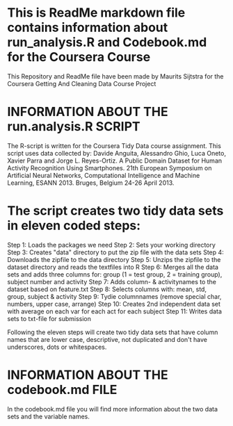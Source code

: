 # This is ReadMe markdown file contains information about run_analysis.R and Codebook.md for the Coursera Course
This Repository and ReadMe file have been made by Maurits Sijtstra for the Coursera Getting And Cleaning Data Course Project

# INFORMATION ABOUT THE run.analysis.R SCRIPT
The R-script is written for the Coursera Tidy Data course assignment. This script uses data collected by: Davide Anguita, Alessandro Ghio, Luca Oneto, Xavier Parra and Jorge L. Reyes-Ortiz. A Public Domain Dataset for Human Activity Recognition Using Smartphones. 21th European Symposium on Artificial Neural Networks, Computational Intelligence and Machine Learning, ESANN 2013. Bruges, Belgium 24-26 April 2013.

# The script creates two tidy data sets in eleven coded steps:
Step 1: Loads the packages we need
Step 2: Sets your working directory
Step 3: Creates "data" directory to put the zip file with the data sets
Step 4: Downloads the zipfile to the data directory
Step 5: Unzips the zipfile to the dataset directory and reads the textfiles into R
Step 6: Merges all the data sets and adds three columns for: group (1 = test group, 2 = training group), subject number and activity
Step 7: Adds column- & activitynames to the dataset based on feature.txt
Step 8: Selects columns with: mean, std, group, subject & activity
Step 9: Tydie columnnames (remove special char, numbers, upper case, arrange)
Step 10: Creates 2nd independent data set with average on each var for each act for each subject
Step 11: Writes data sets to txt-file for submission

Following the eleven steps will create two tidy data sets that have column names that are lower case, descriptive, not duplicated and don't have underscores, dots or whitespaces. 

# INFORMATION ABOUT THE codebook.md FILE
In the codebook.md file you will find more information about the two data sets and the variable names.
